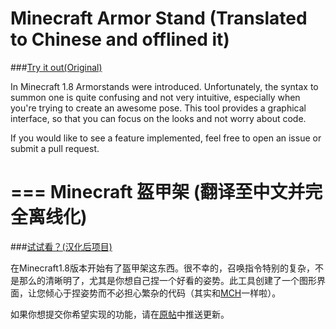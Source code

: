 Minecraft Armor Stand (Translated to Chinese and offlined it)
=================

###[Try it out(Original)](http://haselkern.github.io/Minecraft-ArmorStand)

In Minecraft 1.8 Armorstands were introduced. Unfortunately, the syntax to summon one is quite confusing and not very intuitive, especially when you're trying to create an awesome pose. This tool provides a graphical interface, so that you can focus on the looks and not worry about code.

If you would like to see a feature implemented, feel free to open an issue or submit a pull request.

===
Minecraft 盔甲架 (翻译至中文并完全离线化)
=================

###[试试看？(汉化后项目)](https://icelitty.github.io/Minecraft-ArmorStand/)

在Minecraft1.8版本开始有了盔甲架这东西。很不幸的，召唤指令特别的复杂，不是那么的清晰明了，尤其是你想自己捏一个好看的姿势。此工具创建了一个图形界面，让您倾心于捏姿势而不必担心繁杂的代码（其实和[MCH](https://github.com/IceLitty/Minecraft-Command-Helper)一样啦）。

如果你想提交你希望实现的功能，请在[原帖](https://github.com/haselkern/Minecraft-ArmorStand)中推送更新。
